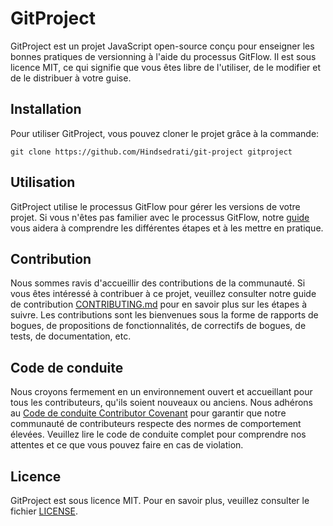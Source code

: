 # GitProject

GitProject est un projet JavaScript open-source conçu pour enseigner les bonnes pratiques de versionning à l'aide du processus GitFlow. Il est sous licence MIT, ce qui signifie que vous êtes libre de l'utiliser, de le modifier et de le distribuer à votre guise.

## Installation

Pour utiliser GitProject, vous pouvez cloner le projet grâce à la commande:
```
git clone https://github.com/Hindsedrati/git-project gitproject
```

## Utilisation

GitProject utilise le processus GitFlow pour gérer les versions de votre projet. Si vous n'êtes pas familier avec le processus GitFlow, notre [guide](./docs/gitflow-guide.md) vous aidera à comprendre les différentes étapes et à les mettre en pratique.

## Contribution

Nous sommes ravis d'accueillir des contributions de la communauté. Si vous êtes intéressé à contribuer à ce projet, veuillez consulter notre guide de contribution [CONTRIBUTING.md](./CONTRIBUTING.md) pour en savoir plus sur les étapes à suivre. Les contributions sont les bienvenues sous la forme de rapports de bogues, de propositions de fonctionnalités, de correctifs de bogues, de tests, de documentation, etc.

## Code de conduite

Nous croyons fermement en un environnement ouvert et accueillant pour tous les contributeurs, qu'ils soient nouveaux ou anciens. Nous adhérons au [Code de conduite Contributor Covenant](./CODE_OF_CONDUCT.md) pour garantir que notre communauté de contributeurs respecte des normes de comportement élevées. Veuillez lire le code de conduite complet pour comprendre nos attentes et ce que vous pouvez faire en cas de violation.

## Licence

GitProject est sous licence MIT. Pour en savoir plus, veuillez consulter le fichier [LICENSE](./LICENSE).